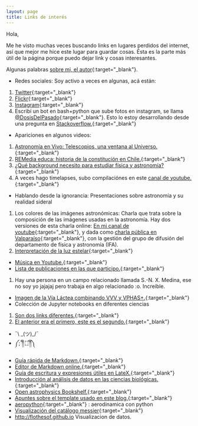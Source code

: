 ```yaml
---
layout: page
title: Links de interés
---
```


Hola,

Me he visto muchas veces buscando links en lugares perdidos del internet, así que mejor me hice este lugar para guardar cosas. Ésta es la parte más útil de la página porque puedo dejar link y cosas interesantes.


Algunas palabras [sobre mi, el autor](https://nicomedinap.github.io/about.html){:target="_blank"}.

* Redes sociales: Soy activo a veces en algunas, acá están:
1. [Twitter](https://twitter.com/nicomedinap){:target="_blank"}
2. [Flickr](http://www.flickr.com/photos/73337761@N06/){:target="_blank"}
3. [Instagram](https://www.instagram.com/nicomediap/){:target="_blank"}
4. Escribí un bot en bash+python que sube fotos en instagram, se llama [@DosisDelPasado](https://www.instagram.com/dosisdelpasado/){:target="_blank"}. Esto lo estoy desarrollando desde una pregunta en [Stackoverflow.](https://stackoverflow.com/questions/65215029/upload-vertical-images-to-instagram-using-python?noredirect=1#comment115581214_65215029){:target="_blank"}


* Apariciones en algunos videos:
1. [Astronomía en Vivo: Telescopios, una ventana al Universo.](https://youtu.be/uY6pnWmrERs){:target="_blank"}
2. [REMedia educa: historia de la constitución en Chile.](https://www.instagram.com/tv/CGi9ZtWpls-/?utm_source=ig_web_button_share_sheet){:target="_blank"}
3. [¿Qué background necesito para estudiar física y astronomía?](https://youtu.be/KTGlYMEI48g){:target="_blank"}
4. A veces hago timelapses, subo compilaciónes en este [canal de youtube.](https://www.youtube.com/channel/UC27Vv11KAnccwb0UVy7aXtQ?view_as=subscriber){:target="_blank"}

* Hablando desde la ignorancia: Presentaciones sobre astronomía y su realidad sideral
1. Los colores de las imágenes astronómicas: Charla que trata sobre la composición de las imágenes usadas en la astronomía. Hay dos versiones de esta charla online: [En mi canal de youtube](https://www.youtube.com/watch?v=ebR1Rl9GZuA&t=853s){:target="_blank"}, y dada como [charla pública en Valparaíso](https://youtu.be/GlTSYEglE6w){:target="_blank"}, con la gestión del grupo de difusión del departamento de física y astronomía (IFA).
2. [Interpretación de la luz estelar](https://youtu.be/TjQqw0ymOgU){:target="_blank"}

* [Música en Youtube.](https://nicomedinap.github.io/musica/musica.html){:target="_blank"}
* [Lista de publicaciones en las que participo.](https://arxiv.org/search/astro-ph?searchtype=author&query=Medina%2C+N){:target="_blank"}
1. Hay una persona en un campo relacionado llamada S.-N. X. Medina, ese no soy yo jajajaj pero trabaja en algo relacionado :o. Increíble. 

* [Imagen de la Vía Láctea combinando VVV y VPHAS+.](http://djer.roe.ac.uk/vsa/vvv/mosaic/lb.html?fbclid=IwAR2rdnczc_BdbZ00PKxs0UhU4nivZu7v5ElS-MCvsO2fDsYPB84ESscn9v8){:target="_blank"}
* Colección de Jupyter notebooks en diferentes ciencias
1. [Son dos links diferentes.](https://github.com/jupyter/jupyter/wiki/A-gallery-of-interesting-Jupyter-Notebooks){:target="_blank"}
2. [El anterior era el primero, este es el segundo.](https://notebook.community){:target="_blank"}
* ¯\ \_(ツ)_/¯
* ༼;´༎ຶ ۝ ༎ຶ༽
<!--- * También me gusta escribir, subiré algunos textos [acá.](https://nicomedinap.github.io/escritos/LoQueUnoNecesita.html){:target="_blank"} --->
* [Guía rápida de Markdown.](https://enterprise.github.com/downloads/en/markdown-cheatsheet.pdf){:target="_blank"}
* [Editor de Markdown online.](https://stackedit.io){:target="_blank"}
* [Guía de escritura y expresiones útiles en LateX.](https://es.wikipedia.org/wiki/Ayuda:Uso_de_LaTeX){:target="_blank"}
* [Introducción al análisis de datos en las ciencias biológicas.](http://bebi103.caltech.edu.s3-website-us-east-1.amazonaws.com/2019a/){:target="_blank"}
* [Open astrophysics Bookshelf.](http://open-astrophysics-bookshelf.github.io){:target="_blank"}
* [Apuntes sobre el template usado en este blog.](https://jekyllrb.com/resources/){:target="_blank"}
* [aeropython](https://nbviewer.org/github/barbagroup/AeroPython/tree/master/lessons/){:target="_blank"} : aerodinamica con python
* [Visualización del catálogo messier](https://kosmoved.ru/messier/messier-catalog.php?lang=spa){:target="_blank"}
* http://flothesof.github.io Visualizacion de datos.
